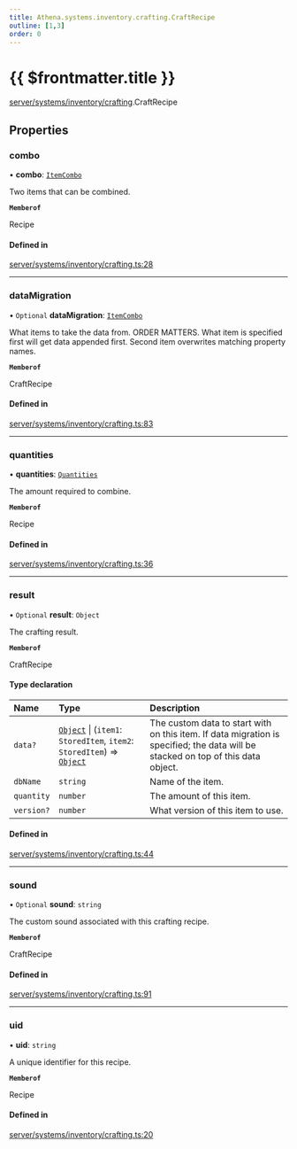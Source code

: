 ```yaml
---
title: Athena.systems.inventory.crafting.CraftRecipe
outline: [1,3]
order: 0
---
```


# {{ $frontmatter.title }}


[server/systems/inventory/crafting](../modules/server_systems_inventory_crafting.md).CraftRecipe

## Properties

### combo

• **combo**: [`ItemCombo`](../modules/server_systems_inventory_crafting.md#ItemCombo)

Two items that can be combined.

**`Memberof`**

Recipe

#### Defined in

[server/systems/inventory/crafting.ts:28](https://github.com/Stuyk/altv-athena/blob/552012ca4/src/core/server/systems/inventory/crafting.ts#L28)

___

### dataMigration

• `Optional` **dataMigration**: [`ItemCombo`](../modules/server_systems_inventory_crafting.md#ItemCombo)

What items to take the data from.
ORDER MATTERS. What item is specified first will get data appended first.
Second item overwrites matching property names.

**`Memberof`**

CraftRecipe

#### Defined in

[server/systems/inventory/crafting.ts:83](https://github.com/Stuyk/altv-athena/blob/552012ca4/src/core/server/systems/inventory/crafting.ts#L83)

___

### quantities

• **quantities**: [`Quantities`](../modules/server_systems_inventory_crafting.md#Quantities)

The amount required to combine.

**`Memberof`**

Recipe

#### Defined in

[server/systems/inventory/crafting.ts:36](https://github.com/Stuyk/altv-athena/blob/552012ca4/src/core/server/systems/inventory/crafting.ts#L36)

___

### result

• `Optional` **result**: `Object`

The crafting result.

**`Memberof`**

CraftRecipe

#### Type declaration

| Name | Type | Description |
| :------ | :------ | :------ |
| `data?` | [`Object`](../modules/server_systems_inventory_crafting_Internal.md#Object) \| (`item1`: `StoredItem`, `item2`: `StoredItem`) => [`Object`](../modules/server_systems_inventory_crafting_Internal.md#Object) | The custom data to start with on this item. If data migration is specified; the data will be stacked on top of this data object. |
| `dbName` | `string` | Name of the item. |
| `quantity` | `number` | The amount of this item. |
| `version?` | `number` | What version of this item to use. |

#### Defined in

[server/systems/inventory/crafting.ts:44](https://github.com/Stuyk/altv-athena/blob/552012ca4/src/core/server/systems/inventory/crafting.ts#L44)

___

### sound

• `Optional` **sound**: `string`

The custom sound associated with this crafting recipe.

**`Memberof`**

CraftRecipe

#### Defined in

[server/systems/inventory/crafting.ts:91](https://github.com/Stuyk/altv-athena/blob/552012ca4/src/core/server/systems/inventory/crafting.ts#L91)

___

### uid

• **uid**: `string`

A unique identifier for this recipe.

**`Memberof`**

Recipe

#### Defined in

[server/systems/inventory/crafting.ts:20](https://github.com/Stuyk/altv-athena/blob/552012ca4/src/core/server/systems/inventory/crafting.ts#L20)
